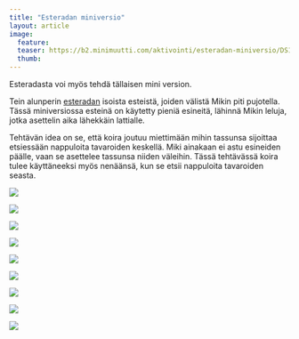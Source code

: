 ```yaml
---
title: "Esteradan miniversio"
layout: article
image:
  feature:
  teaser: https://b2.minimuutti.com/aktivointi/esteradan-miniversio/DS15253-245px.jpg
  thumb:
---
```


Esteradasta voi myös tehdä tällaisen mini version.

Tein alunperin [esteradan](/aktivointi/esterata/) isoista esteistä, joiden välistä Mikin piti pujotella. Tässä miniversiossa esteinä on käytetty pieniä esineitä, lähinnä Mikin leluja, jotka asettelin aika lähekkäin lattialle.

Tehtävän idea on se, että koira joutuu miettimään mihin tassunsa sijoittaa etsiessään nappuloita tavaroiden keskellä. Miki ainakaan ei astu esineiden päälle, vaan se asettelee tassunsa niiden väleihin. Tässä tehtävässä koira tulee käyttäneeksi myös nenäänsä, kun se etsii nappuloita tavaroiden seasta.

![](https://b2.minimuutti.com/aktivointi/esteradan-miniversio/DS15253-800px.jpg)

![](https://b2.minimuutti.com/aktivointi/esteradan-miniversio/DS15261-800px.jpg)

![](https://b2.minimuutti.com/aktivointi/esteradan-miniversio/DS15265-800px.jpg)

![](https://b2.minimuutti.com/aktivointi/esteradan-miniversio/DS15298-800px.jpg)

![](https://b2.minimuutti.com/aktivointi/esteradan-miniversio/DS15302-800px.jpg)

![](https://b2.minimuutti.com/aktivointi/esteradan-miniversio/DS15324-800px.jpg)

![](https://b2.minimuutti.com/aktivointi/esteradan-miniversio/DS15330-800px.jpg)

![](https://b2.minimuutti.com/aktivointi/esteradan-miniversio/DS15357-800px.jpg)

![](https://b2.minimuutti.com/aktivointi/esteradan-miniversio/DS15397-800px.jpg)
